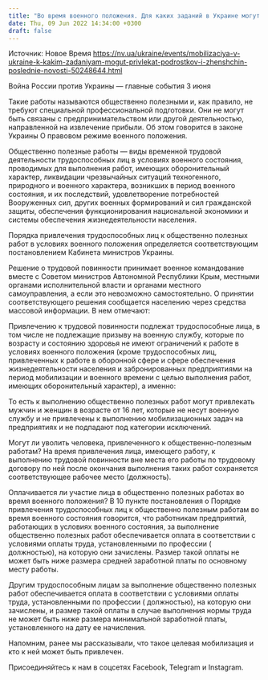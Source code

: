 ```yaml
---
title: "Во время военного положения. Для каких заданий в Украине могут привлекать женщин и подростков"
date: Thu, 09 Jun 2022 14:34:00 +0300
draft: false
---
```

Источник: Новое Время https://nv.ua/ukraine/events/mobilizaciya-v-ukraine-k-kakim-zadaniyam-mogut-privlekat-podrostkov-i-zhenshchin-poslednie-novosti-50248644.html


Война России против Украины — главные события 3 июня

Такие работы называются общественно полезными и, как правило, не требуют специальной профессиональной подготовки. Они не могут быть связаны с предпринимательством или другой деятельностью, направленной на извлечение прибыли. Об этом говорится в законе Украины О правовом режиме военного положения.

Общественно полезные работы — виды временной трудовой деятельности трудоспособных лиц в условиях военного состояния, проводимых для выполнения работ, имеющих оборонительный характер, ликвидации чрезвычайных ситуаций техногенного, природного и военного характера, возникших в период военного состояния, и их последствий, удовлетворение потребностей Вооруженных сил, других военных формирований и сил гражданской защиты, обеспечения функционирования национальной экономики и системы обеспечения жизнедеятельности населения.

Порядка привлечения трудоспособных лиц к общественно полезных работ в условиях военного положения определяется соответствующим постановлением Кабинета министров Украины.

Решение о трудовой повинности принимает военное командование вместе с Советом министров Автономной Республики Крым, местными органами исполнительной власти и органами местного самоуправления, а если это невозможно самостоятельно. О принятии соответствующего решения сообщается населению через средства массовой информации. В нем отмечают:

Привлечению к трудовой повинности подлежат трудоспособные лица, в том числе не подлежащие призыву на военную службу, которые по возрасту и состоянию здоровья не имеют ограничений к работе в условиях военного положения (кроме трудоспособных лиц, привлеченных к работе в оборонной сфере и сфере обеспечения жизнедеятельности населения и забронированных предприятиями на период мобилизации и военного времени с целью выполнения работ, имеющих оборонительный характер), а именно:

То есть к выполнению общественно полезных работ могут привлекать мужчин и женщин в возрасте от 16 лет, которые не несут военную службу и не привлечены к выполнению мобилизационных задач на предприятиях и не подпадают под категории исключений.

Могут ли уволить человека, привлеченного к общественно-полезным работам? На время привлечения лица, имеющего работу, к выполнению трудовой повинности вне места его работы по трудовому договору по ней после окончания выполнения таких работ сохраняется соответствующее рабочее место (должность).

Оплачивается ли участие лица в общественно полезных работах во время военного положения? В 10 пункте постановления о Порядке привлечения трудоспособных лиц к общественно полезным работам во время военного состояния говорится, что работникам предприятий, работающих в условиях военного состояния, за выполнение общественно полезных работ обеспечивается оплата в соответствии с условиями оплаты труда, установленными по профессии ( должностью), на которую они зачислены. Размер такой оплаты не может быть ниже размера средней заработной платы по основному месту работы.

 Другим трудоспособным лицам за выполнение общественно полезных работ обеспечивается оплата в соответствии с условиями оплаты труда, установленными по профессии ( должностью), на которую они зачислены, и размер такой оплаты в случае выполнения нормы труда не может быть ниже размера минимальной заработной платы, установленного на дату ее начисления.

Напомним, ранее мы рассказывали, что такое целевая мобилизация и кто к ней может быть привлечен.

Присоединяйтесь к нам в соцсетях Facebook, Telegram и Instagram.
